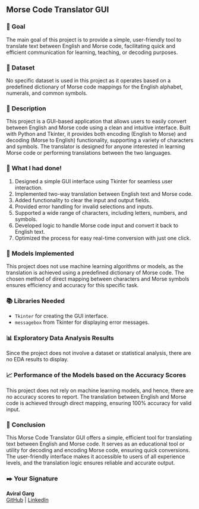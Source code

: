 ## **Morse Code Translator GUI**

### 🎯 **Goal**

The main goal of this project is to provide a simple, user-friendly tool to translate text between English and Morse code, facilitating quick and efficient communication for learning, teaching, or decoding purposes.

### 🧵 **Dataset**

No specific dataset is used in this project as it operates based on a predefined dictionary of Morse code mappings for the English alphabet, numerals, and common symbols.

### 🧾 **Description**

This project is a GUI-based application that allows users to easily convert between English and Morse code using a clean and intuitive interface. Built with Python and Tkinter, it provides both encoding (English to Morse) and decoding (Morse to English) functionality, supporting a variety of characters and symbols. The translator is designed for anyone interested in learning Morse code or performing translations between the two languages.

### 🧮 **What I had done!**

1. Designed a simple GUI interface using Tkinter for seamless user interaction.
2. Implemented two-way translation between English text and Morse code.
3. Added functionality to clear the input and output fields.
4. Provided error handling for invalid selections and inputs.
5. Supported a wide range of characters, including letters, numbers, and symbols.
6. Developed logic to handle Morse code input and convert it back to English text.
7. Optimized the process for easy real-time conversion with just one click.

### 🚀 **Models Implemented**

This project does not use machine learning algorithms or models, as the translation is achieved using a predefined dictionary of Morse code. The chosen method of direct mapping between characters and Morse symbols ensures efficiency and accuracy for this specific task.

### 📚 **Libraries Needed**

- `Tkinter` for creating the GUI interface.
- `messagebox` from Tkinter for displaying error messages.

### 📊 **Exploratory Data Analysis Results**

Since the project does not involve a dataset or statistical analysis, there are no EDA results to display.

### 📈 **Performance of the Models based on the Accuracy Scores**

This project does not rely on machine learning models, and hence, there are no accuracy scores to report. The translation between English and Morse code is achieved through direct mapping, ensuring 100% accuracy for valid input.

### 📢 **Conclusion**

This Morse Code Translator GUI offers a simple, efficient tool for translating text between English and Morse code. It serves as an educational tool or utility for decoding and encoding Morse code, ensuring quick conversions. The user-friendly interface makes it accessible to users of all experience levels, and the translation logic ensures reliable and accurate output.

### ✒️ **Your Signature**

**Aviral Garg**  
[GitHub](https://github.com/aviralgarg05) | [LinkedIn](https://www.linkedin.com/in/aviralgarg05)
